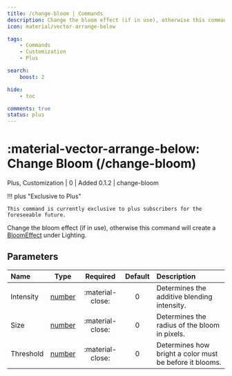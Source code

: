 ```yaml
---
title: /change-bloom | Commands
description: Change the bloom effect (if in use), otherwise this command will create a BloomEffect under Lighting.
icon: material/vector-arrange-below

tags:
    - Commands
    - Customization
    - Plus

search:
    boost: 2

hide:
    - toc

comments: true
status: plus
---
```

# <p style="color: var(--md-default-fg-color); display: inline;">:material-vector-arrange-below: Change Bloom</p> (/change-bloom)
<div style="display:inline;">
<p style="color: var(--destrix-docs--commandcat-plus); display: inline;">Plus</p>,
<p style="color: var(--destrix-docs--commandcat-customization); display: inline;">Customization</p>
| <p style="color: var(--md-default-fg-color--light); display: inline;">0</p> | <p style="color: var(--md-default-fg-color--light); display: inline;"> Added 0.1.2</p> | change-bloom
</div>

!!! plus "Exclusive to Plus"

    This command is currently exclusive to plus subscribers for the foreseeable future.

Change the bloom effect (if in use), otherwise this command will create a [BloomEffect](https://create.roblox.com/docs/reference/engine/classes/BloomEffect) under Lighting.

## Parameters

| Name           | Type   | Required | Default            | Description                                               |
|:----------------|:--------:|:-----------------------------------------------------------------------------------------------------------------------------------------------------------------------------------------------------:|:--------------------:|:-----------------------------------------------------------|
| Intensity         | [number](../parameters.md#number) | :material-close:                                                                                                                                                                                    | 0                | Determines the additive blending intensity.                                |
| Size         | [number](../parameters.md#number) | :material-close:                                                                                                                                                                                    | 0                | Determines the radius of the bloom in pixels.                                |
| Threshold         | [number](../parameters.md#number) | :material-close:                                                                                                                                                                                    | 0                | Determines how bright a color must be before it blooms.                                |

<!-- ## See Also -->
<!-- * [Destrix Plus](/404.html) -->
<!-- * [:fontawesome-solid-ranking-star: /check-rank](/Commands/specifics/checkrank/) -->